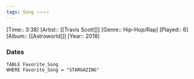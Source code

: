 ```yaml
---
tags: Song ⭐⭐⭐⭐ 
---
```

[Time:: 3:38]
[Artist:: [[Travis Scott]]]
[Genre:: Hip-Hop/Rap]
[Played:: 6]
[Album:: [[Astroworld]]]
[Year:: 2018]
### Dates
````dataview
TABLE Favorite_Song
WHERE Favorite_Song = "STARGAZING"
````